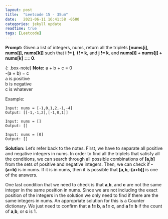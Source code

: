```yaml
---
layout: post
title:  "Leetcode 15 - 3Sum"
date:   2021-06-11 16:41:58 -0500
categories: jekyll update
readtime: true
tags: [Leetcode]
---
```

**Prompt:** Given a list of integers, nums, return all the triplets **[nums[i], nums[j], nums[k]]** such that **i != j**, **i != k**, and **j != k**, and **nums[i] + nums[j] + nums[k] == 0**. 


{: .box-note}
**Note:**
a + b + c = 0  
-(a + b) = c  
a is positive  
b is negative  
c is whatever  

Example:

~~~
Input: nums = [-1,0,1,2,-1,-4]
Output: [[-1,-1,2],[-1,0,1]]
~~~
~~~
Input: nums = []
Output: []
~~~
~~~
Input: nums = [0]
Output: []
~~~

**Solution:** Let’s refer back to the notes. First, we have to separate all positive and negative integers in nums. In order to find all the triplets that satisfy all the conditions, we can search through all possible combinations of **[a,b]** from the sets of positive and negative integers. Then, we can check if **-(a+b)** is in nums. If it is in nums, then it is possible that **[a,b,-(a+b)]** is one of the answers. 

One last condition that we need to check is that **a**,**b**, and **c** are not the same integer in the same position in nums. Since we are not including the exact position of the integers in the solution we only need to find if there are the same integers in nums. An appropriate solution for this is a Counter dictionary. We just need to confirm that **a != b**, **a != c**, and **a != b** if the count of **a**,**b**, or **c** is 1. 
